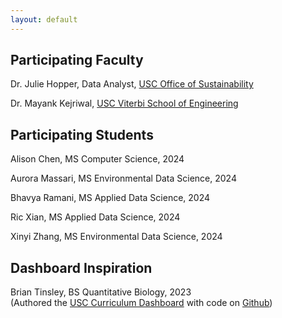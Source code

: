 ```yaml
---
layout: default
---
```


## Participating Faculty

Dr. Julie Hopper, Data Analyst, [USC Office of Sustainability](https://green.usc.edu/about/staff/)

Dr. Mayank Kejriwal, [USC Viterbi School of Engineering](https://viterbi.usc.edu/directory/faculty/Kejriwal/Mayank)

## Participating Students

Alison Chen, MS Computer Science, 2024

Aurora Massari, MS Environmental Data Science, 2024

Bhavya Ramani, MS Applied Data Science, 2024

Ric Xian, MS Applied Data Science, 2024

Xinyi Zhang, MS Environmental Data Science, 2024

## Dashboard Inspiration

Brian Tinsley, BS Quantitative Biology, 2023  
(Authored the [USC Curriculum Dashboard](https://usc-sustainability.shinyapps.io/shiny_app/) with code on [Github](https://github.com/USC-Office-of-Sustainability/USC-SDG-Curriculum))